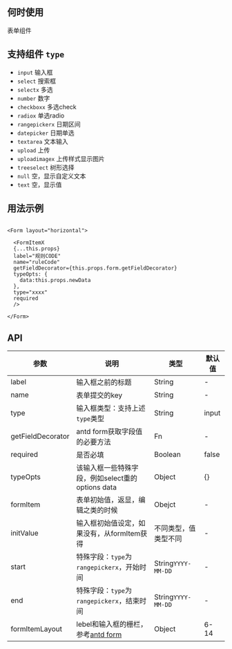 

## 何时使用

表单组件


## 支持组件 `type`

* `input` 输入框
* `select` 搜索框
* `selectx` 多选
* `number` 数字
* `checkboxx` 多选check
* `radiox` 单选radio
* `rangepickerx` 日期区间
* `datepicker` 日期单选
* `textarea` 文本输入
* `upload` 上传
* `uploadimagex` 上传样式显示图片
* `treeselect` 树形选择
* `null` 空，显示自定义文本
* `text` 空，显示值




## 用法示例
```

<Form layout="horizontal">

  <FormItemX
  {...this.props}
  label="规则CODE"
  name="ruleCode"
  getFieldDecorator={this.props.form.getFieldDecorator}
  typeOpts: {
    data:this.props.newData
  },
  type="xxxx"
  required
  />

</Form>
```

## API


| 参数      | 说明                                      | 类型         | 默认值 |
|----------|------------------------------------------|-------------|-------|
| label | 输入框之前的标题 | String | - |
| name | 表单提交的key | String | - |
| type | 输入框类型：支持上述`type`类型 | String | input |
| getFieldDecorator | antd form获取字段值的必要方法 | Fn | - |
| required | 是否必填 | Boolean | false |
| typeOpts | 该输入框一些特殊字段，例如select重的options data | Object | {} |
| formItem | 表单初始值，返显，编辑之类的时候 | Obejct | - |
| initValue | 输入框初始值设定，如果没有，从formItem获得 | 不同类型，值类型不同 | - |
| start | 特殊字段：`type`为`rangepickerx`，开始时间 | String`YYYY-MM-DD` | - |
| end | 特殊字段：`type`为`rangepickerx`，结束时间 | String`YYYY-MM-DD` | - |
| formItemLayout | lebel和输入框的栅栏，参考[antd form](https://ant.design/components/form-cn/) | Object | 6-14 |
